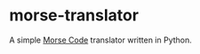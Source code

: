 # morse-translator

A simple [Morse Code](https://en.m.wikipedia.org/wiki/Morse_code) translator written in Python.
